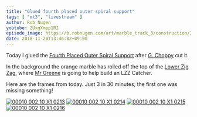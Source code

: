```yaml
---
title: "Glued fourth placed outer spiral support"
tags: [ "mt3", "livestream" ]
author: Rob Nugen
youtube: ZUxgXmpp1RI
episode_image: https://b.robnugen.com/art/marble_track_3/construction/2018/2018_nov_20_glued_4poss.jpg
date: 2018-11-20T13:46:02+09:00
---
```


Today I glued the [Fourth Placed Outer Spiral Support](/p/4poss) after
[G. Choppy](/workers/g_choppy/) cut it.

In the background the orange marble has rolled off the top of the
[Lower Zig Zag](/parts/lower_zig_zag/), where [Mr Greene](/w/mg) is going to help
build an LZZ Catcher.

Here are the frames from today.  Just 3 in 30 minutes; the first one
was missing something!

[![00010 002 10 X1 0213](//b.robnugen.com/art/marble_track_3/frames/2018/thumbs/00010_002_10_X1_0213.jpg)](//b.robnugen.com/art/marble_track_3/frames/2018/00010_002_10_X1_0213.jpg)
[![00010 002 10 X1 0214](//b.robnugen.com/art/marble_track_3/frames/2018/thumbs/00010_002_10_X1_0214.jpg)](//b.robnugen.com/art/marble_track_3/frames/2018/00010_002_10_X1_0214.jpg)
[![00010 002 10 X1 0215](//b.robnugen.com/art/marble_track_3/frames/2018/thumbs/00010_002_10_X1_0215.jpg)](//b.robnugen.com/art/marble_track_3/frames/2018/00010_002_10_X1_0215.jpg)
[![00010 002 10 X1 0216](//b.robnugen.com/art/marble_track_3/frames/2018/thumbs/00010_002_10_X1_0216.jpg)](//b.robnugen.com/art/marble_track_3/frames/2018/00010_002_10_X1_0216.jpg)
